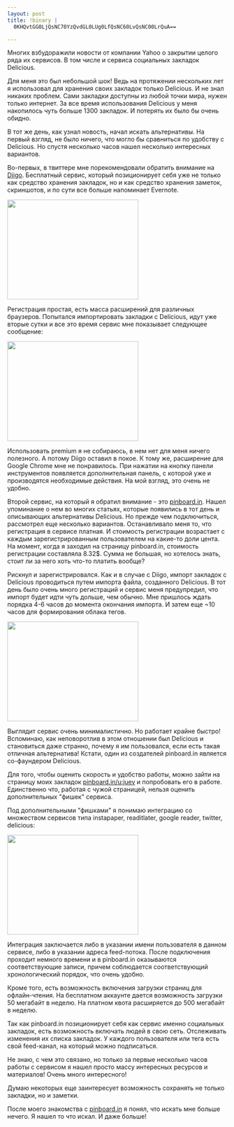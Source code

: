 ```yaml
--- 
layout: post
title: !binary |
  0KHQvtGG0LjQsNC70YzQvdGL0LUg0LfQsNC60LvQsNC00LrQuA==

---
```

Многих взбудоражили новости от компании Yahoo о закрытии целого ряда их сервисов. В том числе и сервиса социальных закладок Delicious. 

Для меня это был небольшой шок! Ведь на протяжении нескольких лет я использовал для хранения своих закладок только Delicious. И не знал никаких проблем. Сами закладки доступны из любой точки мира, нужен только интернет. За все время использования Delicious у меня накопилось чуть больше 1300 закладок. И потерять их было бы очень обидно. 

В тот же день, как узнал новость, начал искать альтернативы. На первый взгляд, не было ничего, что могло бы сравниться по удобству с Delicious. Но спустя несколько часов нашел несколько интересных вариантов.

Во-первых, в твиттере мне порекомендовали обратить внимание на <a href="http://www.diigo.com/" rel="nofollow">Diigo</a>. Бесплатный сервис, который позиционирует себя уже не только как средство хранения закладок, но и как средство хранения заметок, скриншотов, и по сути все больше напоминает Evernote. 

<a href="http://static.juev.ru/2010/12/Library.png" id="lightbox"><img src="http://static.juev.ru/2010/12/Library-300x228.png" alt="" title="Library" width="300" height="228" class="aligncenter size-medium wp-image-1293" /></a>

Регистрация простая, есть масса расширений для различных браузеров. Попытался импортировать закладки с Delicious, идут уже вторые сутки и все это время сервис мне показывает следующее сообщение:

<a href="http://static.juev.ru/2010/12/Diigo-Tools.png" id="lightbox"><img src="http://static.juev.ru/2010/12/Diigo-Tools-300x228.png" alt="" title="Diigo-Tools" width="300" height="228" class="aligncenter size-medium wp-image-1292" /></a>

Использовать premium я не собираюсь, в нем нет для меня ничего полезного. А потому Diigo оставил в покое. К тому же, расширение для Google Chrome мне не понравилось. При нажатии на кнопку панели инструментов появляется дополнительная панель, с которой уже и производятся необходимые действия. На мой взгляд, это очень не удобно.

Второй сервис, на который я обратил внимание - это <a href="http://pinboard.in" rel="nofollow">pinboard.in</a>. Нашел упоминание о нем во многих статьях, которые появились в тот день и описывающих альтернативы Delicious. Но прежде чем подключиться, рассмотрел еще несколько вариантов. Останавливало меня то, что регистрация в сервисе платная. И стоимость регистрации возрастает с каждым зарегистрированным пользователем на какие-то доли цента. На момент, когда я заходил на страницу pinboard.in, стоимость регистрации составляла 8.32$. Сумма не большая, но хотелось знать, стоит ли за него хоть что-то платить вообще?

Рискнул и зарегистрировался. Как и в случае с Diigo, импорт закладок с Delicious проводиться путем импорта файла, созданного Delicious. В тот день было очень много регистраций и сервис меня предупредил, что импорт будет идти чуть дольше, чем обычно. Мне пришлось ждать порядка 4-6 часов до момента окончания импорта. И затем еще ~10 часов для формирования облака тегов.

<a href="http://static.juev.ru/2010/12/Pinboard.png" id="lightbox"><img src="http://static.juev.ru/2010/12/Pinboard-300x228.png" alt="" title="Pinboard" width="300" height="228" class="aligncenter size-medium wp-image-1294" /></a>

Выглядит сервис очень минималистично. Но работает крайне быстро! Вспоминаю, как неповоротлив в этом отношении был Delicious и становиться даже странно, почему я им пользовался, если есть такая отличная альтернатива! Кстати, один из создателей pinboard.in является со-фаундером Delicious.

Для того, чтобы оценить скорость и удобство работы, можно зайти на страницу моих закладок <a href="http://pinboard.in/u:juev" rel="nofollow">pinboard.in/u:juev</a> и попробовать его в работе. Единственно что, работая с чужой страницей, нельзя оценить дополнительных "фишек" сервиса.

Под дополнительными "фишками" я понимаю интеграцию со множеством сервисов типа instapaper, readitlater, google reader, twitter, delicious:

<a href="http://static.juev.ru/2010/12/Pinboard-settings.png" id="lightbox"><img src="http://static.juev.ru/2010/12/Pinboard-settings-300x228.png" alt="" title="Pinboard-settings" width="300" height="228" class="aligncenter size-medium wp-image-1295" /></a>

Интеграция заключается либо в указании имени пользователя в данном сервисе, либо в указании адреса feed-потока. После подключения проходит немного времени и в pinboard.in оказываются соответствующие записи, причем соблюдается соответствующий хронологический порядок, что очень удобно. 

Кроме того, есть возможность включения загрузки страниц для офлайн-чтения. На бесплатном аккаунте дается возможность загрузки 50 мегабайт в неделю. На платном квота расширяется до 500 мегабайт в неделю.

Так как pinboard.in позиционирует себя как сервис именно социальных закладок, есть возможность включать людей в свою сеть. Отслеживать изменения их списка закладок. У каждого пользователя или тега есть свой feed-канал, на который можно подписаться. 

Не знаю, с чем это связано, но только за первые несколько часов работы с сервисом я нашел просто массу интересных ресурсов и материалов! Очень много интересного!

Думаю некоторых еще заинтересует возможность сохранять не только закладки, но и заметки.

После моего знакомства с <a href="http://pinboard.in" rel="nofollow">pinboard.in</a> я понял, что искать мне больше нечего. Я нашел то что искал. И даже больше!
